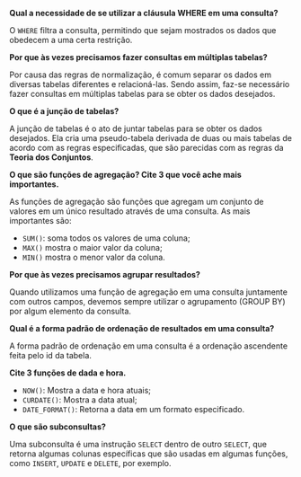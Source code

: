 **Qual a necessidade de se utilizar a cláusula WHERE em uma consulta?**

O `WHERE` filtra a consulta, permitindo que sejam mostrados os dados que obedecem a uma certa restrição.

**Por que às vezes precisamos fazer consultas em múltiplas tabelas?**

Por causa das regras de normalização, é comum separar os dados em diversas tabelas diferentes e relacioná-las. Sendo assim, faz-se necessário fazer consultas em múltiplas tabelas para se obter os dados desejados.

**O que é a junção de tabelas?**

A junção de tabelas é o ato de juntar tabelas para se obter os dados desejados. Ela cria uma pseudo-tabela derivada de duas ou mais tabelas de acordo com as regras especificadas, que são parecidas com as regras da **Teoria dos Conjuntos**.

**O que são funções de agregação? Cite 3 que você ache mais importantes.**

As funções de agregação são funções que agregam um conjunto de valores em um único resultado através de uma consulta. As mais importantes são: 

* `SUM()`: soma todos os valores de uma coluna;
* `MAX()` mostra o maior valor da coluna;
* `MIN()` mostra o menor valor da coluna.

**Por que às vezes precisamos agrupar resultados?**

Quando utilizamos uma função de agregação em uma consulta juntamente com outros campos, devemos sempre utilizar o agrupamento (GROUP BY) por algum elemento da consulta.

**Qual é a forma padrão de ordenação de resultados em uma consulta?**

A forma padrão de ordenação em uma consulta é a ordenação ascendente feita pelo id da tabela.

**Cite 3 funções de dada e hora.**

* `NOW()`: Mostra a data e hora atuais;
* `CURDATE()`: Mostra a data atual;
* `DATE_FORMAT()`: Retorna a data em um formato especificado.

**O que são subconsultas?**

Uma subconsulta é uma instrução `SELECT` dentro de outro `SELECT`, que retorna algumas colunas específicas que são usadas em algumas funções, como `INSERT`, `UPDATE` e `DELETE`, por exemplo.